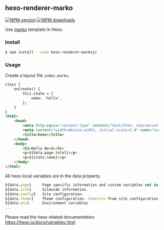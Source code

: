 ## hexo-renderer-marko

[![NPM version](https://img.shields.io/npm/v/hexo-renderer-markojs.svg?style=flat-square)](https://npmjs.com/package/hexo-renderer-markojs) [![NPM downloads](https://img.shields.io/npm/dm/hexo-renderer-markojs.svg?style=flat-square)](https://npmjs.com/package/hexo-renderer-markojs)

Use [marko](https://github.com/marko-js/marko/) template in Hexo.

### Install

```bash
$ npm install --save hexo-renderer-markojs
```

### Usage
Create a layout file `index.marko`.

```html
class {
    onCreate() {
        this.state = {
            name: 'hello',
        };
    }
}
<html>
    <head>
        <meta http-equiv="content-type" content="text/html; charset=utf-8"/>
        <meta content="width=device-width, initial-scale=1.0" name="viewport"/>
        <title>Home</title>
    </head>
    <body>
        <h1>Hello Word</h1>
        <p>${data.page.total}</p>
        <p>${state.name}</p>
    </body>
</html>
```

All hexo local variables are in the data property.

```js
${data.page}     Page specific information and custom variables set in front-matter.
${data.site}     Sitewide information.
${data.config}   Site configuration.
${data.theme}    Theme configuration. Inherits from site configuration.
${data.env}      Environment variables
...
```


Please read the hexo related documentation: https://hexo.io/docs/variables.html